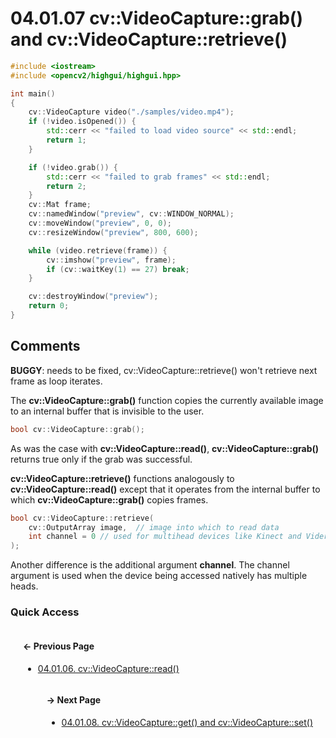 # 04.01.07 cv::VideoCapture::grab&lpar;&rpar; and cv::VideoCapture::retrieve&lpar;&rpar;

```cxx
#include <iostream>
#include <opencv2/highgui/highgui.hpp>

int main()
{
	cv::VideoCapture video("./samples/video.mp4");
	if (!video.isOpened()) {
		std::cerr << "failed to load video source" << std::endl;
		return 1;
	}

	if (!video.grab()) {
		std::cerr << "failed to grab frames" << std::endl;
		return 2;
	}
	cv::Mat frame;
	cv::namedWindow("preview", cv::WINDOW_NORMAL);
	cv::moveWindow("preview", 0, 0);
	cv::resizeWindow("preview", 800, 600);

	while (video.retrieve(frame)) {
		cv::imshow("preview", frame);
		if (cv::waitKey(1) == 27) break;
	}

	cv::destroyWindow("preview");
	return 0;
}

```

## <span title="References: Learning OpenCV 3 - pages 193 and 194&#13;&#09;&#09;&nbsp;">Comments</span>

**BUGGY**: needs to be fixed, cv::VideoCapture::retrieve() won't retrieve next
frame as loop iterates.

The **cv::VideoCapture::grab()** function copies the currently available image
to an internal buffer that is invisible to the user.

```cxx
bool cv::VideoCapture::grab();
```

As was the case with **cv::VideoCapture::read()**, **cv::VideoCapture::grab()**
returns true only if the grab was successful.

**cv::VideoCapture::retrieve()** functions analogously to
**cv::VideoCapture::read()** except that it operates from the internal buffer to
which **cv::VideoCapture::grab()** copies frames.

```cxx
bool cv::VideoCapture::retrieve(
	cv::OutputArray image,	// image into which to read data
	int channel = 0	// used for multihead devices like Kinect and Videre
);
```

Another difference is the additional argument **channel**. The channel argument
is used when the device being accessed natively has multiple heads.

### Quick Access

<div class="previous_page" style="float:left;margin-left:20px;margin-right:20px">

#### &#8592; Previous Page

* [04.01.06. cv::VideoCapture::read&lpar;&rpar;](./../../04.functions/01.data_files/06.video-read.md)

</div>
<div class="next_page" style="float:right;margin-left:20px;margin-right:20px">

#### &#8594; Next Page

* [04.01.08. cv::VideoCapture::get&lpar;&rpar; and cv::VideoCapture::set&lpar;&rpar;](./../../04.functions/01.data_files/08.get-set.md)

</div>
